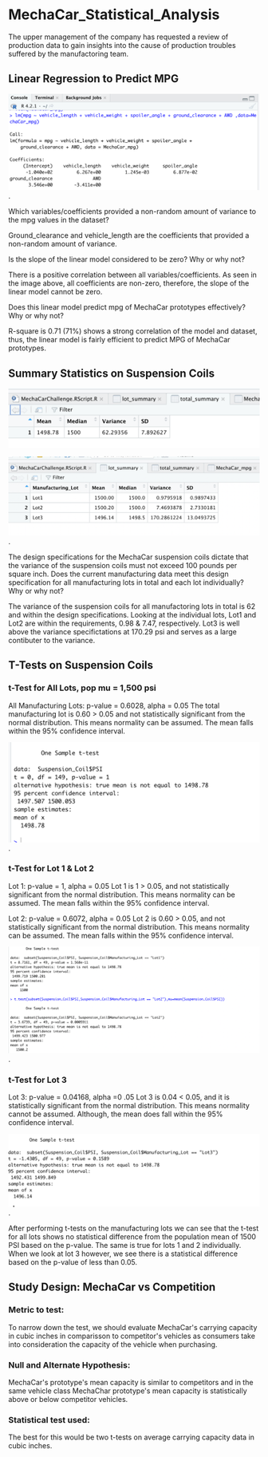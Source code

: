 # MechaCar_Statistical_Analysis

The upper management of the company has requested a review of production data to gain insights into the cause of production troubles suffered by the manufactoring team.  

## Linear Regression to Predict MPG

![Linear_regression](Resources/Linear_regression.png).

Which variables/coefficients provided a non-random amount of variance to the mpg values in the dataset?

  Ground_clearance and vehicle_length are the coefficients that provided a non-random amount of variance.

Is the slope of the linear model considered to be zero? Why or why not?

  There is a positive correlation between all variables/coefficients. As seen in the image above, all coefficients are non-zero, therefore, the slope of     the linear model cannot be zero.  

Does this linear model predict mpg of MechaCar prototypes effectively? Why or why not?

  R-square is 0.71 (71%) shows a strong correlation of the model and dataset, thus, the linear model is fairly efficient to predict MPG of MechaCar         
  prototypes.
  

## Summary Statistics on Suspension Coils

![total_summary](Resources/total_summary.png)

![Lot_summary](Resources/Lot_summary.png).

The design specifications for the MechaCar suspension coils dictate that the variance of the suspension coils must not exceed 100 pounds per square inch. Does the current manufacturing data meet this design specification for all manufacturing lots in total and each lot individually? Why or why not?

The variance of the suspension coils for all manufactoring lots in total is 62 and within the design specifications. Looking at the individual lots, Lot1 and Lot2 are within the requirements, 0.98 & 7.47, respectively. Lot3 is well above the variance specifictations at 170.29 psi and serves as a large contibuter to the variance.  


## T-Tests on Suspension Coils

### t-Test for All Lots, pop mu = 1,500 psi

All Manufacturing Lots: p-value = 0.6028, alpha = 0.05 The total manufacturing lot is 0.60 > 0.05 and not statistically significant from the normal distribution. This means normality can be assumed. The mean falls within the 95% confidence interval.

![All_lots](Resources/All_lots.png).

### t-Test for Lot 1 & Lot 2

Lot 1: p-value = 1, alpha = 0.05 Lot 1 is 1 > 0.05, and not statistically significant from the normal distribution. This means normality can be assumed. The mean falls within the 95% confidence interval.

Lot 2: p-value = 0.6072, alpha = 0.05 Lot 2 is 0.60 > 0.05, and not statistically significant from the normal distribution. This means normality can be assumed. The mean falls within the 95% confidence interval.

![Lot_1_2](Resources/Lot_1_2.png).

### t-Test for Lot 3

Lot 3: p-value = 0.04168, alpha =0 .05 Lot 3 is 0.04 < 0.05, and it is statistically significant from the normal distribution. This means normality cannot be assumed. Although, the mean does fall within the 95% confidence interval.

![Lot_3](Resources/Lot_3.png).

After performing t-tests on the manufacturing lots we can see that the t-test for all lots shows no statistical difference from the population mean of 1500 PSI based on the p-value. The same is true for lots 1 and 2 individually. When we look at lot 3 however, we see there is a statistical difference based on the p-value of less than 0.05.

## Study Design: MechaCar vs Competition

### Metric to test:
To narrow down the test, we should evaluate MechaCar's carrying capacity in cubic inches in comparisson to competitor's vehicles as consumers take into consideration the capacity of the vehicle when purchasing.

### Null and Alternate Hypothesis:
MechaCar's prototype's mean capacity is similar to competitors and in the same vehicle class
MechaChar prototype's mean capacity is statistically above or below competitor vehicles.

### Statistical test used:
The best for this would be two t-tests on average carrying capacity data in cubic inches.
